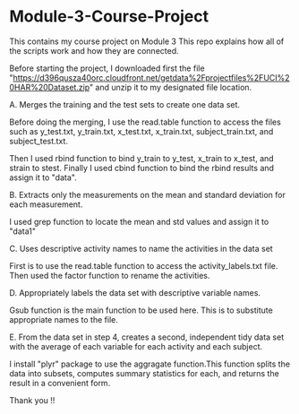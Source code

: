 # Module-3-Course-Project
This contains my course project on Module 3
This repo explains how all of the scripts work and how they are connected.

Before starting the project, I downloaded first the file "https://d396qusza40orc.cloudfront.net/getdata%2Fprojectfiles%2FUCI%20HAR%20Dataset.zip" and unzip it to my designated file location.

A. Merges the training and the test sets to create one data set.

Before doing the merging, I use the read.table function to access the files such as y_test.txt, y_train.txt, x_test.txt, x_train.txt, subject_train.txt, and subject_test.txt.

Then I used rbind function to bind y_train to y_test, x_train to x_test, and strain to stest. Finally I used cbind function to bind the rbind results and assign it to "data".

B. Extracts only the measurements on the mean and standard deviation for each measurement.

I used grep function to locate the mean and std values and assign it to "data1"

C. Uses descriptive activity names to name the activities in the data set

First is to use the read.table function to access the activity_labels.txt file. Then used the factor function to rename the activities.

D. Appropriately labels the data set with descriptive variable names.

Gsub function is the main function to be used here. This is to substitute appropriate names to the file.

E. From the data set in step 4, creates a second, independent tidy data set with the average of each variable for each activity and each subject.

I install "plyr" package to use the aggragate function.This function splits the data into subsets, computes summary statistics for each, and returns the result in a convenient form.

Thank you !!
